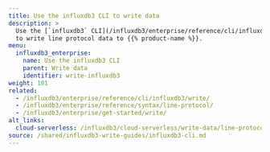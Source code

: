 ```yaml
---
title: Use the influxdb3 CLI to write data
description: >
  Use the [`influxdb3` CLI](/influxdb3/enterprise/reference/cli/influxdb3/)
  to write line protocol data to {{% product-name %}}.
menu:
  influxdb3_enterprise:
    name: Use the influxdb3 CLI
    parent: Write data
    identifier: write-influxdb3
weight: 101
related:
  - /influxdb3/enterprise/reference/cli/influxdb3/write/
  - /influxdb3/enterprise/reference/syntax/line-protocol/
  - /influxdb3/enterprise/get-started/write/
alt_links:
  cloud-serverless: /influxdb3/cloud-serverless/write-data/line-protocol/
source: /shared/influxdb3-write-guides/influxdb3-cli.md
---
```


<!--
The content for this page is at content/shared/influxdb3-write-guides/influxdb3-cli.md
-->
